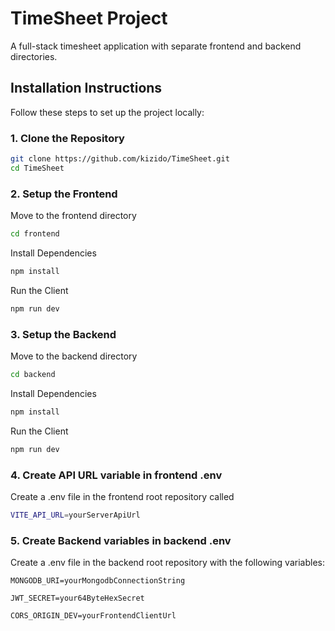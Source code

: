 # TimeSheet Project

A full-stack timesheet application with separate frontend and backend directories.

## Installation Instructions

Follow these steps to set up the project locally:

### 1. Clone the Repository

```bash
git clone https://github.com/kizido/TimeSheet.git
cd TimeSheet
```

### 2. Setup the Frontend
Move to the frontend directory
```bash
cd frontend
```
Install Dependencies
```bash
npm install
```
Run the Client
```bash
npm run dev
```

### 3. Setup the Backend
Move to the backend directory
```bash
cd backend
```
Install Dependencies
```bash
npm install
```
Run the Client
```bash
npm run dev
```

### 4. Create API URL variable in frontend .env
Create a .env file in the frontend root repository called
```bash
VITE_API_URL=yourServerApiUrl
```
### 5. Create Backend variables in backend .env
Create a .env file in the backend root repository with the following variables:
```git bash
MONGODB_URI=yourMongodbConnectionString
```
```git bash
JWT_SECRET=your64ByteHexSecret
```
```git bash
CORS_ORIGIN_DEV=yourFrontendClientUrl
```
